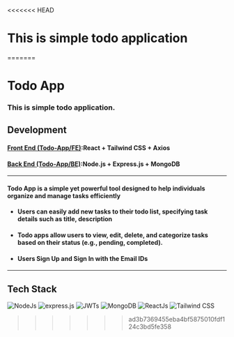 <<<<<<< HEAD
# This is simple todo application
=======
# Todo App
### This is simple todo application.
## Development
#### [Front End (Todo-App/FE)](https://github.com/MadhuriGali/Todo-App/tree/main/Frontend):React + Tailwind CSS + Axios
#### [Back End (Todo-App/BE)](https://github.com/MadhuriGali/Todo-App/tree/main/backend):Node.js + Express.js + MongoDB 
---
#### Todo App is a simple yet powerful tool designed to help individuals organize and manage tasks efficiently
- ####  Users can easily add new tasks to their todo list, specifying task details such as title, description
- #### Todo apps allow users to view, edit, delete, and categorize tasks based on their status (e.g., pending, completed).
- #### Users Sign Up and Sign In with the Email IDs
---
## Tech Stack
![NodeJs](https://img.shields.io/badge/Node.js-339933?style=for-the-badge&logo=nodedotjs&logoColor=white) ![express.js](https://img.shields.io/badge/Express.js-000000?style=for-the-badge&logo=express&logoColor=white) ![JWTs](https://img.shields.io/badge/JWT-000000?style=for-the-badge&logo=JSON%20web%20tokens&logoColor=white) ![MongoDB](https://img.shields.io/badge/MongoDB-4EA94B?style=for-the-badge&logo=mongodb&logoColor=white) ![ReactJs](https://img.shields.io/badge/React-20232A?style=for-the-badge&logo=react&logoColor=61DAFB) ![Tailwind CSS](https://img.shields.io/badge/Tailwind_CSS-38B2AC?style=for-the-badge&logo=tailwind-css&logoColor=white)





>>>>>>> ad3b7369455eba4bf5875010fdf124c3bd5fe358
